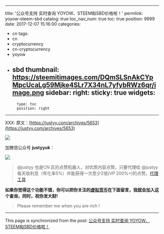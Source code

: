 
---
title: '公众号支持 实时查询 YOYOW、STEEM和SBD价格啦！'
permlink: yoyow-steem-sbd
catalog: true
toc_nav_num: true
toc: true
position: 9999
date: 2017-12-07 15:16:00
categories:
- cn
tags:
- cn
- cryptocurrency
- cn-cryptocurrency
- yoyow
- sbd
thumbnail: https://steemitimages.com/DQmSLSnAkCYpMpcUcaLg59Mjke4SLr7X34nL7yfybRWz6qr/image.png
sidebar:
    right:
        sticky: true
widgets:
    -
        type: toc
        position: right
---


XXX:  原文：[https://justyy.com/archives/5653](https://justyy.com/archives/5653)

![](https://steemitimages.com/DQmSLSnAkCYpMpcUcaLg59Mjke4SLr7X34nL7yfybRWz6qr/image.png)

加微信公众号 **justyyuk**：

![](https://steemitimages.com/0x0/https://justyy.com/justyy-wx2.jpg)

> @justyy 也是CN 区的点赞机器人，对优质内容点赞，只要代理给 @justyy 每天收利息（年化率5%）并能获得一次至少2倍(VP 200%+)的点赞。[代理工具](https://helloacm.com/tools/steemit/delegate-form/?delegatee=justyy)

**如果你觉得这个功能不错，你可以把你关注的[虚拟货币](https://justyy.com/archives/5657)在下面留言，我就会加入这个查询，同时，祝你发大财!**

> Please remember me when you are rich !

- - -

This page is synchronized from the post: [公众号支持 实时查询 YOYOW、STEEM和SBD价格啦！](https://steemit.com/@justyy/yoyow-steem-sbd)
